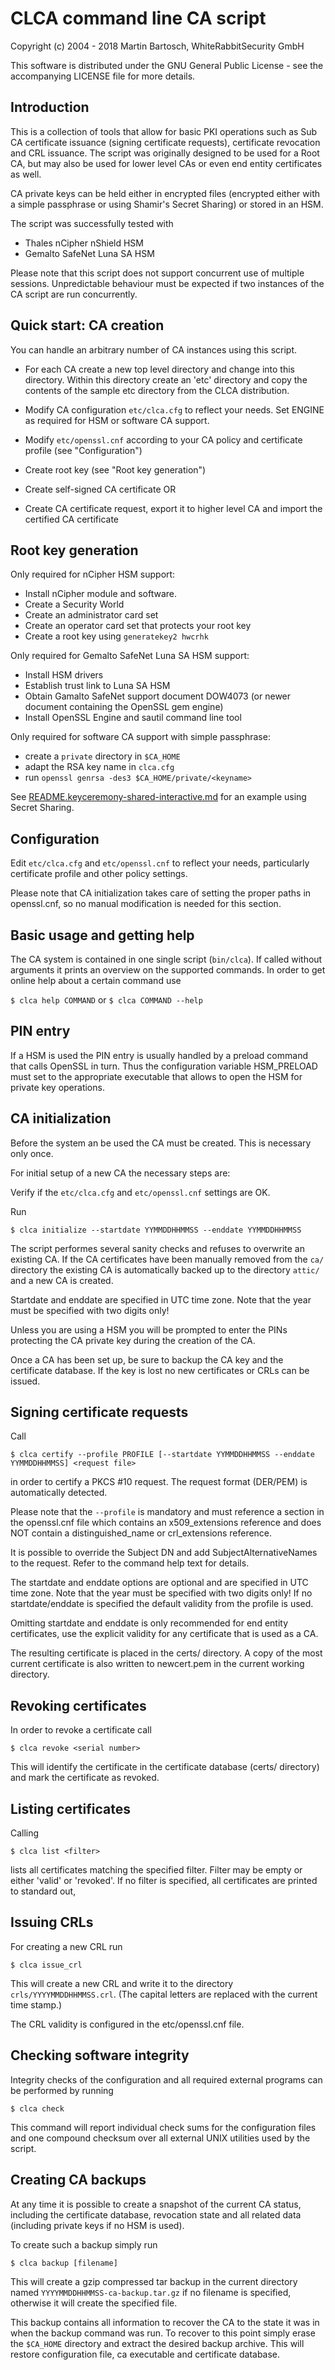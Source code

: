 # CLCA command line CA script
Copyright (c) 2004 - 2018 Martin Bartosch, WhiteRabbitSecurity GmbH

This software is distributed under the GNU General Public License - see the
accompanying LICENSE file for more details.

## Introduction
This is a collection of tools that allow for basic PKI 
operations such as Sub CA certificate issuance (signing certificate 
requests), certificate revocation and CRL issuance.
The script was originally designed to be used for a Root CA, but may 
also be used for lower level CAs or even end entity certificates as well.

CA private keys can be held either in encrypted files (encrypted either with
a simple passphrase or using Shamir's Secret Sharing) or stored in an HSM.

The script was successfully tested with 
- Thales nCipher nShield HSM
- Gemalto SafeNet Luna SA HSM

Please note that this script does not support concurrent use of 
multiple sessions. Unpredictable behaviour must be expected if two 
instances of the CA script are run concurrently.


## Quick start: CA creation

You can handle an arbitrary number of CA instances using this script.

* For each CA create a new top level directory and change into this
  directory. Within this directory create an 'etc' directory and copy
  the contents of the sample etc directory from the CLCA distribution.

* Modify CA configuration `etc/clca.cfg` to reflect your needs. Set
  ENGINE as required for HSM or software CA support.

* Modify `etc/openssl.cnf` according to your CA policy and certificate
  profile (see "Configuration")

* Create root key (see "Root key generation")

* Create self-signed CA certificate    OR
* Create CA certificate request, export it to higher level CA and import
  the certified CA certificate




## Root key generation

Only required for nCipher HSM support:
- Install nCipher module and software.
- Create a Security World
- Create an administrator card set
- Create an operator card set that protects your root key
- Create a root key using `generatekey2 hwcrhk`

Only required for Gemalto SafeNet Luna SA HSM support:
- Install HSM drivers
- Establish trust link to Luna SA HSM
- Obtain Gamalto SafeNet support document DOW4073 (or newer document containing the OpenSSL 
  gem engine)
- Install OpenSSL Engine and sautil command line tool


Only required for software CA support with simple passphrase:
- create a `private` directory in `$CA_HOME`
- adapt the RSA key name in `clca.cfg`
- run `openssl genrsa -des3 $CA_HOME/private/<keyname>`

See [README.keyceremony-shared-interactive.md]() for an example using Secret Sharing.

## Configuration

Edit `etc/clca.cfg` and `etc/openssl.cnf` to reflect your needs, 
particularly certificate profile and other policy settings.

Please note that CA initialization takes care of setting the 
proper paths in openssl.cnf, so no manual modification is 
needed for this section.


## Basic usage and getting help

The CA system is contained in one single script (`bin/clca`). If
called without arguments it prints an overview on the supported
commands. In order to get online help about a certain command use

`$ clca help COMMAND`
or
`$ clca COMMAND --help`



## PIN entry

If a HSM is used the PIN entry is usually handled by a preload command
that calls OpenSSL in turn. Thus the configuration variable HSM_PRELOAD
must set to the appropriate executable that allows to open the HSM
for private key operations.


## CA initialization

Before the system an be used the CA must be created. This is necessary
only once.

For initial setup of a new CA the necessary steps are:

Verify if the `etc/clca.cfg` and `etc/openssl.cnf` settings are OK.

Run

`$ clca initialize --startdate YYMMDDHHMMSS --enddate YYMMDDHHMMSS`

The script performes several sanity checks and refuses to overwrite
an existing CA. If the CA certificates have been manually removed
from the `ca/` directory the existing CA is automatically backed up
to the directory `attic/` and a new CA is created.

Startdate and enddate are specified in UTC time zone. Note that the
year must be specified with two digits only!

Unless you are using a HSM you will be prompted to enter 
the PINs protecting the CA private key during the creation of the CA.

Once a CA has been set up, be sure to backup the CA key and the
certificate database. If the key is lost no new certificates or CRLs
can be issued.




## Signing certificate requests

Call

`$ clca certify --profile PROFILE [--startdate YYMMDDHHMMSS --enddate YYMMDDHHMMSS] <request file>`

in order to certify a PKCS #10 request. The request format (DER/PEM)
is automatically detected.

Please note that the `--profile` is mandatory and must reference a section in the openssl.cnf
file which contains an x509_extensions reference and does NOT contain a distinguished_name or
crl_extensions reference.

It is possible to override the Subject DN and add SubjectAlternativeNames to the request.
Refer to the command help text for details.

The startdate and enddate options are optional and are specified in UTC time zone. 
Note that the year must be specified with two digits only!
If no startdate/enddate is specified the default validity from the profile is used.

Omitting startdate and enddate is only recommended for end entity certificates, 
use the explicit validity for any certificate that is used as a CA.

The resulting certificate is placed in the certs/ directory. A copy
of the most current certificate is also written to newcert.pem in the
current working directory.



## Revoking certificates

In order to revoke a certificate call

`$ clca revoke <serial number>`

This will identify the certificate in the certificate database (certs/
directory) and mark the certificate as revoked.


## Listing certificates

Calling 

`$ clca list <filter>`

lists all certificates matching the specified filter. Filter may
be empty or either 'valid' or 'revoked'.
If no filter is specified, all certificates are printed to standard out,


## Issuing CRLs

For creating a new CRL run

`$ clca issue_crl`

This will create a new CRL and write it to the directory 
`crls/YYYYMMDDHHMMSS.crl`. (The capital letters are replaced with
the current time stamp.)

The CRL validity is configured in the etc/openssl.cnf file.


## Checking software integrity

Integrity checks of the configuration and all required external programs
can be performed by running

`$ clca check`

This command will report individual check sums for the configuration
files and one compound checksum over all external UNIX utilities
used by the script.

## Creating CA backups

At any time it is possible to create a snapshot of the current CA status,
including the certificate database, revocation state and all related
data (including private keys if no HSM is used).

To create such a backup simply run

`$ clca backup [filename]`

This will create a gzip compressed tar backup in the current directory
named `YYYYMMDDHHMMSS-ca-backup.tar.gz` if no filename is specified,
otherwise it will create the specified file.

This backup contains all information to recover the CA to the 
state it was in when the backup command was run. To recover to this
point simply erase the `$CA_HOME` directory and extract the desired
backup archive. This will restore configuration file, ca executable
and certificate database.

